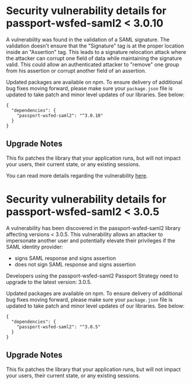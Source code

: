 Security vulnerability details for passport-wsfed-saml2 < 3.0.10
===============================================================

A vulnerability was found in the validation of a SAML signature. The validation doesn't ensure that the "Signature" tag is at the proper location inside an "Assertion" tag. This leads to a signature relocation attack where the attacker can corrupt one field of data while
maintaining the signature valid. This could allow an authenticated attacker to "remove" one group from his assertion or corrupt another field of an assertion.

Updated packages are available on npm. To ensure delivery of additional bug fixes moving forward, please make sure your `package.json` file is updated to take patch and minor level updates of our libraries. See below:

```
{
  "dependencies": {
    "passport-wsfed-saml2": "^3.0.10"
  }
}
```

## Upgrade Notes

This fix patches the library that your application runs, but will not impact your users, their current state, or any existing sessions.

You can read more details regarding the vulnerability [here](https://auth0.com/docs/security/bulletins/cve-2018-8085).



Security vulnerability details for passport-wsfed-saml2 < 3.0.5
===============================================================

A vulnerability has been discovered in the passport-wsfed-saml2 library affecting versions < 3.0.5. This vulnerability allows an attacker to impersonate another user and potentially elevate their privileges if the SAML identity provider:

* signs SAML response and signs assertion
* does not sign SAML response and signs assertion

Developers using the passport-wsfed-saml2 Passport Strategy need to upgrade to the latest version: 3.0.5.

Updated packages are available on npm. To ensure delivery of additional bug fixes moving forward, please make sure your `package.json` file is updated to take patch and minor level updates of our libraries. See below:

```
{
  "dependencies": {
    "passport-wsfed-saml2": "^3.0.5"
  }
}
```

## Upgrade Notes

This fix patches the library that your application runs, but will not impact your users, their current state, or any existing sessions.
